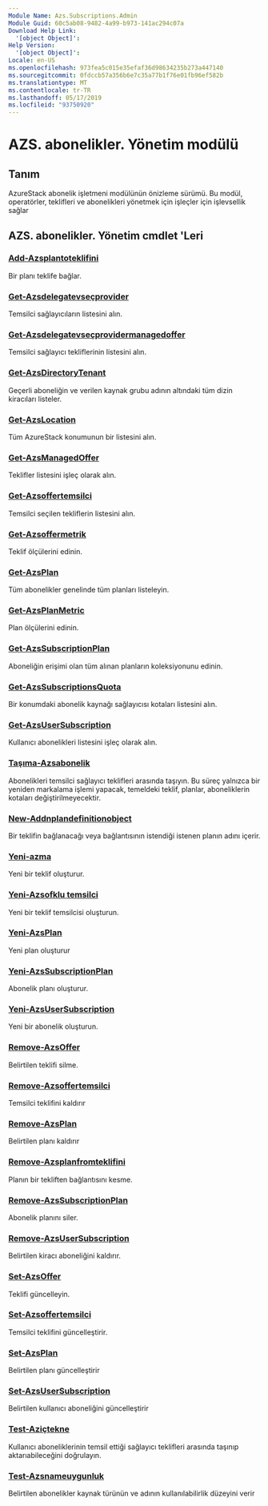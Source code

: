 ```yaml
---
Module Name: Azs.Subscriptions.Admin
Module Guid: 60c5ab08-9482-4a99-b973-141ac294c07a
Download Help Link:
  '[object Object]': 
Help Version:
  '[object Object]': 
Locale: en-US
ms.openlocfilehash: 973fea5c015e35efaf36d98634235b273a447140
ms.sourcegitcommit: 0fdccb57a356b6e7c35a77b1f76e01fb96ef582b
ms.translationtype: MT
ms.contentlocale: tr-TR
ms.lasthandoff: 05/17/2019
ms.locfileid: "93750920"
---
```

# AZS. abonelikler. Yönetim modülü
## Tanım
AzureStack abonelik işletmeni modülünün önizleme sürümü.  Bu modül, operatörler, teklifleri ve abonelikleri yönetmek için işleçler için işlevsellik sağlar

## AZS. abonelikler. Yönetim cmdlet 'Leri
### [Add-Azsplantoteklifini](Add-AzsPlanToOffer.md)
Bir planı teklife bağlar.

### [Get-Azsdelegatevseçprovider](Get-AzsDelegatedProvider.md)
Temsilci sağlayıcıların listesini alın.

### [Get-Azsdelegatevseçprovidermanagedoffer](Get-AzsDelegatedProviderManagedOffer.md)
Temsilci sağlayıcı tekliflerinin listesini alın.

### [Get-AzsDirectoryTenant](Get-AzsDirectoryTenant.md)
Geçerli aboneliğin ve verilen kaynak grubu adının altındaki tüm dizin kiracıları listeler.

### [Get-AzsLocation](Get-AzsLocation.md)
Tüm AzureStack konumunun bir listesini alın.

### [Get-AzsManagedOffer](Get-AzsManagedOffer.md)
Teklifler listesini işleç olarak alın.

### [Get-Azsoffertemsilci](Get-AzsOfferDelegation.md)
Temsilci seçilen tekliflerin listesini alın.

### [Get-Azsoffermetrik](Get-AzsOfferMetric.md)
Teklif ölçülerini edinin.

### [Get-AzsPlan](Get-AzsPlan.md)
Tüm abonelikler genelinde tüm planları listeleyin.

### [Get-AzsPlanMetric](Get-AzsPlanMetric.md)
Plan ölçülerini edinin.

### [Get-AzsSubscriptionPlan](Get-AzsSubscriptionPlan.md)
Aboneliğin erişimi olan tüm alınan planların koleksiyonunu edinin.

### [Get-AzsSubscriptionsQuota](Get-AzsSubscriptionsQuota.md)
Bir konumdaki abonelik kaynağı sağlayıcısı kotaları listesini alın.

### [Get-AzsUserSubscription](Get-AzsUserSubscription.md)
Kullanıcı abonelikleri listesini işleç olarak alın.

### [Taşıma-Azsabonelik](Move-AzsSubscription.md)
Abonelikleri temsilci sağlayıcı teklifleri arasında taşıyın.
Bu süreç yalnızca bir yeniden markalama işlemi yapacak, temeldeki teklif, planlar, aboneliklerin kotaları değiştirilmeyecektir.

### [New-Addnplandefinitionobject](New-AddonPlanDefinitionObject.md)
Bir teklifin bağlanacağı veya bağlantısının istendiği istenen planın adını içerir.

### [Yeni-azma](New-AzsOffer.md)
Yeni bir teklif oluşturur.

### [Yeni-Azsofklu temsilci](New-AzsOfferDelegation.md)
Yeni bir teklif temsilcisi oluşturun.

### [Yeni-AzsPlan](New-AzsPlan.md)
Yeni plan oluşturur

### [Yeni-AzsSubscriptionPlan](New-AzsSubscriptionPlan.md)
Abonelik planı oluşturur.

### [Yeni-AzsUserSubscription](New-AzsUserSubscription.md)
Yeni bir abonelik oluşturun.

### [Remove-AzsOffer](Remove-AzsOffer.md)
Belirtilen teklifi silme.

### [Remove-Azsoffertemsilci](Remove-AzsOfferDelegation.md)
Temsilci teklifini kaldırır

### [Remove-AzsPlan](Remove-AzsPlan.md)
Belirtilen planı kaldırır

### [Remove-Azsplanfromteklifini](Remove-AzsPlanFromOffer.md)
Planın bir tekliften bağlantısını kesme.

### [Remove-AzsSubscriptionPlan](Remove-AzsSubscriptionPlan.md)
Abonelik planını siler.

### [Remove-AzsUserSubscription](Remove-AzsUserSubscription.md)
Belirtilen kiracı aboneliğini kaldırır.

### [Set-AzsOffer](Set-AzsOffer.md)
Teklifi güncelleyin.

### [Set-Azsoffertemsilci](Set-AzsOfferDelegation.md)
Temsilci teklifini güncelleştirir.

### [Set-AzsPlan](Set-AzsPlan.md)
Belirtilen planı güncelleştirir

### [Set-AzsUserSubscription](Set-AzsUserSubscription.md)
Belirtilen kullanıcı aboneliğini güncelleştirir

### [Test-Aziçtekne](Test-AzsMoveSubscription.md)
Kullanıcı aboneliklerinin temsil ettiği sağlayıcı teklifleri arasında taşınıp aktarıabileceğini doğrulayın.

### [Test-Azsnameuygunluk](Test-AzsNameAvailability.md)
Belirtilen abonelikler kaynak türünün ve adının kullanılabilirlik düzeyini verir

